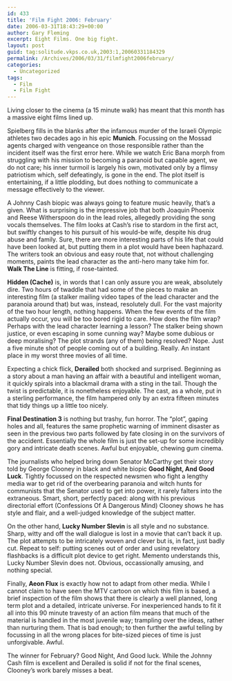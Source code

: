 ```yaml
---
id: 433
title: 'Film Fight 2006: February'
date: 2006-03-31T18:43:29+00:00
author: Gary Fleming
excerpt: Eight Films. One big fight.
layout: post
guid: tag:solitude.vkps.co.uk,2003:1,20060331184329
permalink: /Archives/2006/03/31/filmfight2006february/
categories:
  - Uncategorized
tags:
  - Film
  - Film Fight
---
```

Living closer to the cinema (a 15 minute walk) has meant that this month has a massive eight films lined up.

Spielberg fills in the blanks after the infamous murder of the Israeli Olympic athletes two decades ago in his epic **Munich**. Focussing on the Mossad agents charged with vengeance on those responsible rather than the incident itself was the first error here. While we watch Eric Bana morph from struggling with his mission to becoming a paranoid but capable agent, we do not care; his inner turmoil is largely his own, motivated only by a flimsy patriotism which, self defeatingly, is gone in the end. The plot itself is entertaining, if a little plodding, but does nothing to communicate a message effectively to the viewer.

A Johnny Cash biopic was always going to feature music heavily, that&#8217;s a given. What is surprising is the impressive job that both Joaquin Phoenix and Reese Witherspoon do in the lead roles, allegedly providing the song vocals themselves. The film looks at Cash&#8217;s rise to stardom in the first act, but swiftly changes to his pursuit of his would-be wife, despite his drug abuse and family. Sure, there are more interesting parts of his life that could have been looked at, but putting them in a plot would have been haphazard. The writers took an obvious and easy route that, not without challenging moments, paints the lead character as the anti-hero many take him for. **Walk The Line** is fitting, if rose-tainted.

**Hidden (Cache)** is, in words that I can only assure you are weak, absolutely dire. Two hours of twaddle that had some of the pieces to make an interesting film (a stalker mailing video tapes of the lead character and the paranoia around that) but was, instead, resolutely dull. For the vast majority of the two hour length, nothing happens. When the few events of the film actually occur, you will be too bored rigid to care. How does the film wrap? Perhaps with the lead character learning a lesson? The stalker being shown justice, or even escaping in some cunning way? Maybe some dubious or deep moralising? The plot strands (any of them) being resolved? Nope. Just a five minute shot of people coming out of a building. Really. An instant place in my worst three movies of all time.

Expecting a chick flick, **Derailed** both shocked and surprised. Beginning as a story about a man having an affair with a beautiful and intelligent woman, it quickly spirals into a blackmail drama with a sting in the tail. Though the twist is predictable, it is nonetheless enjoyable. The cast, as a whole, put in a sterling performance, the film hampered only by an extra fifteen minutes that tidy things up a little too nicely.

**Final Destination 3** is nothing but trashy, fun horror. The &#8220;plot&#8221;, gaping holes and all, features the same prophetic warning of imminent disaster as seen in the previous two parts followed by fate closing in on the survivors of the accident. Essentially the whole film is just the set-up for some incredibly gory and intricate death scenes. Awful but enjoyable, chewing gum cinema.

The journalists who helped bring down Senator McCarthy get their story told by George Clooney in black and white biopic **Good Night, And Good Luck**. Tightly focussed on the respected newsmen who fight a lengthy media war to get rid of the overbearing paranoia and witch hunts for communists that the Senator used to get into power, it rarely falters into the extraneous. Smart, short, perfectly paced: along with his previous directorial effort (Confessions Of A Dangerous Mind) Clooney shows he has style and flair, and a well-judged knowledge of the subject matter.

On the other hand, **Lucky Number Slevin** is all style and no substance. Sharp, witty and off the wall dialogue is lost in a movie that can&#8217;t back it up. The plot attempts to be intricately woven and clever but is, in fact, just badly cut. Repeat to self: putting scenes out of order and using revelatory flashbacks is a difficult plot device to get right. Memento understands this, Lucky Number Slevin does not. Obvious, occassionally amusing, and nothing special.

Finally, **Aeon Flux** is exactly how not to adapt from other media. While I cannot claim to have seen the MTV cartoon on which this film is based, a brief inspection of the film shows that there is clearly a well planned, long term plot and a detailed, intricate universe. For inexperienced hands to fit it all into this 90 minute travesty of an action film means that much of the material is handled in the most juvenile way; trampling over the ideas, rather than nurturing them. That is bad enough; to then further the awful telling by focussing in all the wrong places for bite-sized pieces of time is just unforgivable. Awful.

The winner for February? Good Night, And Good luck. While the Johnny Cash film is excellent and Derailed is solid if not for the final scenes, Clooney&#8217;s work barely misses a beat.